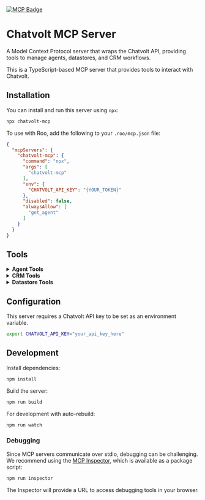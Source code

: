 [![MCP Badge](https://lobehub.com/badge/mcp/miguelmartinezcv-chatvolt-mcp)](https://lobehub.com/mcp/miguelmartinezcv-chatvolt-mcp)

# Chatvolt MCP Server

A Model Context Protocol server that wraps the Chatvolt API, providing tools to manage agents, datastores, and CRM workflows.

This is a TypeScript-based MCP server that provides tools to interact with Chatvolt.

## Installation

You can install and run this server using `npx`:

```bash
npx chatvolt-mcp
```

To use with Roo, add the following to your `.roo/mcp.json` file:

```json
{
  "mcpServers": {
    "chatvolt-mcp": {
      "command": "npx",
      "args": [
        "chatvolt-mcp"
      ],
      "env": {
        "CHATVOLT_API_KEY": "{YOUR_TOKEN}"
      },
      "disabled": false,
      "alwaysAllow": [
        "get_agent"
      ]
    }
  }
}
```

## Tools

<details>
<summary><b>Agent Tools</b></summary>

- **get_agent**
  - Title: Get Agent
  - Description: Get a Chatvolt agent by its ID or handle
  - Parameters:
    - `id` (string): Agent ID or its handle (unique identifier preceded by '@', e.g., '@my-agent')
  - Read-only: **true**

- **create_agent**
  - Title: Create Agent
  - Description: Create a new Chatvolt agent
  - Parameters:
    - `name` (string): The name of the agent.
    - `description` (string, optional): A description for the agent.
    - `modelName` (string): The model name for the agent (e.g., 'gpt-4').
    - `systemPrompt` (string, optional): The system prompt for the agent.
    - `temperature` (number, optional): Model temperature (min 0.0, max 1.0).
    - `tools` (array, optional): List of tools to be associated with the agent.
  - Read-only: **false**

- **list_agents**
  - Title: List Agents
  - Description: List all Chatvolt agents
  - Parameters: None
  - Read-only: **true**

- **update_agent**
  - Title: Update Agent
  - Description: Partially updates an existing agent based on the ID.
  - Parameters:
    - `id` (string): ID of the agent to be updated.
    - `name` (string, optional): New name for the agent.
    - `description` (string, optional): New description for the agent.
    - `modelName` (string, optional): New LLM model to be used by the agent.
    - `temperature` (number, optional): New model temperature (min 0.0, max 1.0).
    - `systemPrompt` (string, optional): New system prompt for the agent.
    - `visibility` (string, optional): New visibility for the agent ('public' or 'private').
    - `handle` (string, optional): New unique identifier (slug) for the agent.
    - `interfaceConfig` (object, optional): New chat interface settings for this agent.
    - `configUrlExternal` (object, optional): New external URL configurations.
    - `configUrlInfosSystemExternal` (object, optional): New external URL configurations of the system.
    - `tools` (array, optional): List of tools for the agent.
  - Read-only: **false**

- **delete_agent**
  - Title: Delete Agent
  - Description: Permanently deletes a specific agent by its ID.
  - Parameters:
    - `id` (string): ID of the agent to be deleted.
  - Read-only: **false**

- **agent_query**
  - Title: Query Agent
  - Description: Processes a query (Ask something) through the specified agent.
  - Parameters:
    - `id` (string): ID of the agent to be queried.
    - `query` (string): Text of the question or command to be sent to the agent.
    - `conversationId` (string, optional): ID of the existing conversation.
    - `contactId` (string, optional): ID of an existing contact in the system.
    - `contact` (object, optional): Contact details.
    - `visitorId` (string, optional): ID of the visitor/participant.
    - `temperature` (number, optional): Model temperature.
    - `modelName` (string, optional): Allows overriding the LLM model.
    - `presencePenalty` (number, optional): Presence penalty.
    - `frequencyPenalty` (number, optional): Frequency penalty.
    - `topP` (number, optional): Nucleus sampling.
    - `filters` (object, optional): Filters for the query.
    - `systemPrompt` (string, optional): Allows overriding the system prompt.
    - `context` (object, optional): Additional context data.
    - `callbackURL` (string, optional): Callback URL.
  - Read-only: **true**

- **enable_disable_agent_integration**
  - Title: Enable/Disable Agent Integration
  - Description: Enable or disable an agent integration.
  - Parameters:
    - `id` (string): ID of the agent.
    - `type` (string): Type of the service provider ('whatsapp', 'telegram', 'zapi', 'instagram').
    - `enabled` (boolean): New webhook status.
  - Read-only: **false**

</details>

<details>
<summary><b>CRM Tools</b></summary>

- **list_crm_scenarios**
  - Title: List CRM Scenarios
  - Description: List CRM Scenarios
  - Parameters:
    - `agentId` (string, optional): Filter scenarios by a specific Agent ID.
  - Read-only: **true**

- **create_crm_scenario**
  - Title: Create CRM Scenario
  - Description: Create a new CRM Scenario
  - Parameters:
    - `name` (string): The name for the new CRM scenario.
    - `description` (string, optional): An optional description for the CRM scenario.
  - Read-only: **false**

- **update_crm_scenario**
  - Title: Update CRM Scenario
  - Description: Update a CRM Scenario
  - Parameters:
    - `id` (string): The ID of the CRM scenario to update.
    - `name` (string): The new name for the CRM scenario.
    - `description` (string, optional): An optional new description for the CRM scenario.
  - Read-only: **false**

- **delete_crm_scenario**
  - Title: Delete CRM Scenario
  - Description: Delete a CRM Scenario
  - Parameters:
    - `id` (string): The ID of the CRM scenario to delete.
  - Read-only: **false**

- **list_crm_steps**
  - Title: List CRM Steps
  - Description: List CRM Steps for a given scenario
  - Parameters:
    - `scenarioId` (string): The ID of the CRM scenario to list steps for.
  - Read-only: **true**

- **create_crm_step**
  - Title: Create CRM Step
  - Description: Create a new CRM Step
  - Parameters:
    - `scenarioId` (string): The ID of the CRM scenario to add the step to.
    - `name` (string): The name for the new CRM step.
    - `description` (string, optional): An optional description for the CRM step.
    - `agentId` (string, optional): Optional Agent ID to associate with this step.
    - `trigger` (string, optional): A trigger condition or keyword for this step.
    - `prompt` (string, optional): The main prompt or instruction for this step.
    - `initialMessage` (string, optional): An initial message to be sent when this step is activated.
    - `autoNextStepId` (string, optional): ID of the step to automatically transition to.
    - `autoNextTime` (integer, optional): Time in seconds to wait before auto-transitioning.
    - `defaultStatus` (string, optional): Default status for conversations at this step.
    - `defaultPriority` (string, optional): Default priority for conversations at this step.
    - `assigneeLogicType` (string, optional): Logic for assigning conversations at this step.
    - `selectedMembershipIdsForAssignee` (array, optional): List of membership IDs for assignee logic.
    - `isRequired` (boolean, optional): Indicates if this step is mandatory.
  - Read-only: **false**

- **update_crm_step**
  - Title: Update CRM Step
  - Description: Update a CRM Step
  - Parameters:
    - `id` (string): The ID of the CRM step to update.
    - `name` (string): The new name for the CRM step.
    - `description` (string, optional): An optional new description for the CRM step.
    - `agentId` (string, optional): Optional Agent ID to associate with this step.
    - `trigger` (string, optional): A trigger condition or keyword for this step.
    - `prompt` (string, optional): The main prompt or instruction for this step.
    - `initialMessage` (string, optional): An initial message to be sent when this step is activated.
    - `autoNextStepId` (string, optional): ID of the step to automatically transition to.
    - `autoNextTime` (integer, optional): Time in seconds to wait before auto-transitioning.
    - `defaultStatus` (string, optional): Default status for conversations at this step.
    - `defaultPriority` (string, optional): Default priority for conversations at this step.
    - `assigneeLogicType` (string, optional): Logic for assigning conversations at this step.
    - `selectedMembershipIdsForAssignee` (array, optional): List of membership IDs for assignee logic.
    - `isRequired` (boolean, optional): Indicates if this step is mandatory.
  - Read-only: **false**

- **delete_crm_step**
  - Title: Delete CRM Step
  - Description: Delete a CRM Step
  - Parameters:
    - `id` (string): The ID of the CRM step to delete.
  - Read-only: **false**

</details>

<details>
<summary><b>Datastore Tools</b></summary>

- **list_datastores**
  - Title: List Datastores
  - Description: List all Chatvolt datastores
  - Parameters: None
  - Read-only: **true**

- **get_datastore**
  - Title: Get Datastore
  - Description: Get a Chatvolt datastore by its ID
  - Parameters:
    - `id` (string): ID of the datastore to be retrieved.
    - `search` (string, optional): Term to search for datasources by name.
    - `status` (string, optional): Filter datasources by status.
    - `type` (string, optional): Filter datasources by type.
    - `offset` (integer, optional): Number of pages to skip for pagination.
    - `limit` (integer, optional): Maximum number of datasources to be returned per page.
    - `groupId` (string, optional): Filter datasources by a specific group ID.
  - Read-only: **true**

- **create_datastore**
  - Title: Create Datastore
  - Description: Create a new Chatvolt datastore
  - Parameters:
    - `name` (string, optional): Datastore name.
    - `description` (string, optional): Datastore description.
    - `type` (string): Datastore type (e.g., 'qdrant').
    - `isPublic` (boolean, optional): Defines whether the datastore is public or private.
    - `pluginName` (string, optional): Short name for the OpenAI plugin.
    - `pluginDescriptionForHumans` (string, optional): Human-readable description for the OpenAI plugin.
  - Read-only: **false**

- **create_datasource**
  - Title: Create Datasource
  - Description: Create a new Chatvolt datasource
  - Parameters:
    - `datastoreId` (string): The ID of the datastore to add the datasource to.
    - `name` (string): The name for the datasource, used as the filename.
    - `text` (string): The text content for the datasource.
  - Read-only: **false**

</details>

## Configuration

This server requires a Chatvolt API key to be set as an environment variable.

```bash
export CHATVOLT_API_KEY="your_api_key_here"
```

## Development

Install dependencies:
```bash
npm install
```

Build the server:
```bash
npm run build
```

For development with auto-rebuild:
```bash
npm run watch
```

### Debugging

Since MCP servers communicate over stdio, debugging can be challenging. We recommend using the [MCP Inspector](https://github.com/modelcontextprotocol/inspector), which is available as a package script:

```bash
npm run inspector
```

The Inspector will provide a URL to access debugging tools in your browser.
